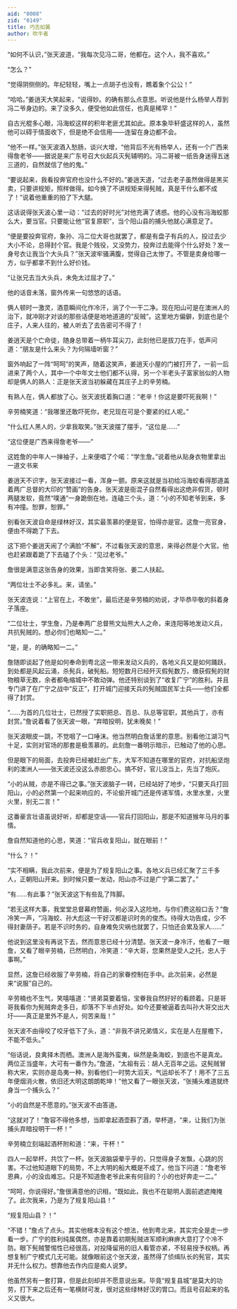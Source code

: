 ```yaml
---
aid: "0008"
zid: "0149"
title: 巧舌如簧
author: 吹牛者
---
```


“如何不认识，”张天波道，“我每次见冯二哥，他都在。这个人，我不喜欢。”

“怎么？”

“觉得阴侧侧的。年纪轻轻，嘴上一点胡子也没有，瞧着象个公公！”

“哈哈。”姜逍天大笑起来，“说得妙。的确有那么点意思。听说他是什么杨举人荐到冯二爷身边的。来了没多久，便受他如此信任，也真是稀罕！”

自古光棍多心眼，冯海蛟这样的积年老匪尤其如此。原本象毕轩盛这样的人，虽然他可以碍于情面收下，但是绝不会信用——连留在身边都不会。

“他不一样。”张天波酒入愁肠，谈兴大增，“他背后不光有杨举人，还有一个广西来得詹老爷——据说是来广东号召大伙起兵灭髡辅明的。冯二哥被一纸告身迷得五迷三道的，自然就信了他的鬼。”

“要说起来，我看投奔官府也没什么不好的。”姜逍天道，“过去老子虽然做得是黑买卖，只要讲规矩，照样做得。如今换了不讲规矩来得髡贼，真是干什么都不成了！”说着他重重的拍了下大腿。

这话说得张天波心里一动：“过去的好时光”对他充满了诱惑。他的心没有冯海蛟那么大，要当官。只要能让他“官复原职”，当个阳山县的捕头他就心满意足了。

“便是要投奔官府，象孙、冯二位大哥也就罢了，都是有盘子有兵的人，投过去少大小不论，总得封个官。我是个贱役，又没势力，投奔过去能得个什么好处？发一身号衣让我当个大头兵？”张天波牢骚满腹，觉得自己太惨了。不管是卖身给哪一方，似乎都拿不到什么好价钱。

“让张兄去当大头兵，未免太过屈才了。”

他的话音未落，窗外传来一句悠悠的话语。

俩人顿时一激灵，酒意瞬间化作冷汗，淌了个一干二净。现在阳山可是在澳洲人的治下，就冲刚才对谈的那些话便是地地道道的“反贼”。这里地方偏僻，到底也是个庄子，人来人往的，被人听去了去告密可不得了！

姜逍天是个亡命徒，随身总带着一柄牛耳尖刀，此刻他已是拔刀在手，低声问道：“朋友是什么来头？为何隔墙听窗？”

窗外响起了一阵“呵呵”的笑声，随着这笑声，姜逍天小屋的门被打开了，一前一后进来了两个人，其中一个中年文士他们都不认得，另一个半老头子富家翁似的人物却是俩人的熟人：正是张天波当初躲藏在其庄子上的辛劳楠。

有熟人在，俩人都放了心。张天波抚着胸口道：“老辛！你这是要吓死我啊！”

辛劳楠笑道：“我哪里还敢吓死你，老兄现在可是个要紧的红人呢。”

“什么红人黑人的，少拿我取笑。”张天波摆了摆手，“这位是……”

“这位便是广西来得詹老爷——”

这姓詹的中年人一掸袖子，上来便唱了个喏：“学生詹。”说着他从贴身衣物里拿出一道文书来

姜逍天不识字，张天波接过一看，浑身一颤。原来这就是当初给冯海蛟看得那道盖着两广总督的大印的“赞画”的告身。张天波是衙混子自然看得出这绝非假货，顿时两腿发软，竟然“噗通”一身跪倒在地，连磕三个头，道：“小的不知老爷到来，多有冲撞。恕罪，恕罪。”

别看张天波自命是绿林好汉，其实最羡慕的便是官，怕得亦是官。这詹一亮官身，便由不得跪了下去。

这下把个姜逍天闹了个满脸“不解”，不过看张天波的意思，来得必然是个大官。他也赶紧跟着跪了下去磕了个头：“见过老爷。”

詹很是满意这张告身的效果，当即含笑将张、姜二人扶起。

“两位壮士不必多礼。来，请坐。”

张天波连说：“上官在上，不敢坐”，最后还是辛劳楠的劝说，才毕恭毕敬的斜着身子落座。

“二位壮士，学生詹，乃是奉两广总督熊文灿熊大人之命，来连阳等地发动义兵，共抗髡贼的。想必你们也略知一二。”

“是，是，的确略知一二。”

詹随即谈起了他是如何奉命到粤北这一带来发动义兵的，各地义兵又是如何踊跃，到处都是风起云涌，杀髡兵，破髡船。短短数月已经歼灭假髡数万，缴获假髡的财物粮草无数，余者都龟缩城中不敢动弹。他还特别谈到了“收复广宁”的胜利。并且专门讲了在广宁之战中“反正”，打开城门迎接天兵的髡贼国民军士兵——他们全都得了封赏。

“……为首的几位壮士，已然授了实职把总、百总、队总等官职，其他兵丁，亦有封赏。”詹说着看了张天波一眼，“弃暗投明，犹未晚矣！”

张天波眼皮一跳，不觉咽了一口唾沫。他当然明白詹话里的意思。别看他江湖习气十足，实则对官场的那套是极羡慕的。此刻詹一番明示暗示，已触动了他的心思。

但是眼下的局面，去投奔已经被赶出广东，大军不知道在哪里的官府，对抗船坚炮利的澳洲人——张天波还没这么赤胆忠心。搞不好，官儿没当上，先当了炮灰。

“小的从贼，亦是不得已之事。”张天波脑子一转，已经站好了地步，“只要天兵打回阳山，小的必然第一个起来响应的，不论偷开城门还是传递军情，水里水里，火里火里，别无二言！”

这番豪言壮语虽说好听，却都是空话——官兵打回阳山，那是不知道猴年马月的事情。

詹自然知道他的心思，笑道：“官兵收复阳山，就在眼前！”

“什么？！”

“实不相瞒，我此次前来，便是为了规复阳山之事。各地义兵已经汇聚了三千多人，正朝阳山开来。到时候只要一发动，阳山亦不过是广宁第二罢了。”

“有……有此事？”张天波这下有些乱了阵脚。

“若无这样大事，我堂堂总督幕府赞画，何必深入这险地，与你们费这般口舌？”詹冷笑一声，“冯海蛟、孙大彪这一干好汉都是识时务的俊杰。待得大功告成，少不得封妻荫子。若是不识时务的，自身难免灾祸也就罢了，只怕还会累及家人……”

他说到这里没有再说下去，然而意思已经十分清楚。张天波一身冷汗，他看了一眼詹，又看了眼辛劳楠，已然明白，冷笑道：“辛大哥，您果然是受人之托，忠人于事啊。”

显然，这詹已经收服了辛劳楠，将自己的家眷控制在手中。此次前来，必然是来“说服”自己的。

辛劳楠也不生气，笑嘻嘻道：“贤弟莫要着恼，宝眷我自然好好的看顾着。只是哥哥我看你为髡贼奔走多日，却落不下半点好处。如今还要被逼着去叫孙大哥交出大圩——真正是里外不是人，何苦来哉！”

张天波不由得咬了咬牙低下了头，道：“非我不讲兄弟情义，实在是人在屋檐下，不能不低头。”

“俗话说，良禽择木而栖。澳洲人是海外蛮夷，纵然是条海蛟，到底也不是真龙。两位正当盛年，大可有一番作为。”詹道，“太祖有云：胡人无百年之运。这髡贼冒称大宋，实则亦是岛夷一种。别看他们一时势大滔天，气运却长不了！用不了三五年便烟消火散，依旧还大明这朗朗乾坤！”他又看了一眼张天波，“张捕头难道就终身当一个捕头么？”

“小的自然是不愿意的。”张天波不由答道。

“这就对了！”詹容不得他多想，当即拿起酒壶斟了酒，举杯道，“来，让我们为张捕头弃暗投明干一杯！”

辛劳楠立刻端起酒杯附和道：“来，干杯！”

四人一起举杯，共饮了一杯。张天波脑袋晕乎乎的，只觉得身子发飘，心跳的厉害。不过他知道眼下的局势，不上大明的船大概是不成了。他当下问道：“詹老爷恩典，小的没齿难忘。只是不知道詹老爷此来有何目的？小的也好奔走一二。”

“呵呵，你说得好。”詹很满意他的识相，“既如此，我也不在聪明人面前遮遮掩掩了。此次我来，乃是为了规复阳山县！”

“规复阳山县？！”

“不错！”詹点了点头。其实他根本没有这个想法，他到粤北来，其实完全是走一步看一步。广宁的胜利纯属偶然，亦是靠着初期髡贼进军顺利麻痹大意打了个冷不防。眼下髡贼警惕性已经很高，对投降留用的旧人看管亦紧，不轻易授予权柄。再想复制广宁模式几无可能。就像眼前这个张天波，虽然得了侦缉队长的髡官，其实并无什么权力。想靠他去作内应是痴人说梦。

他虽然另有一套打算，但是此刻却并不愿意说出来。毕竟“规复县城”是莫大的功劳，打下来之后还有一笔横财可发，很对这些绿林好汉的胃口。而且号召起来的名义又很大。

